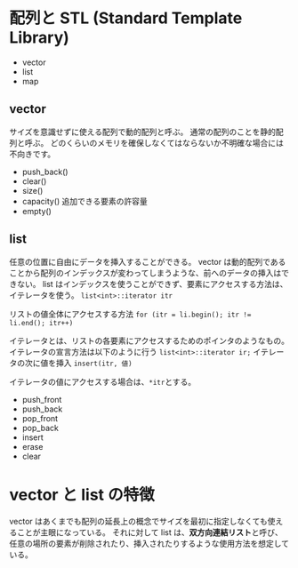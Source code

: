 # 配列と STL (Standard Template Library)

- vector
- list
- map

## vector

サイズを意識せずに使える配列で動的配列と呼ぶ。
通常の配列のことを静的配列と呼ぶ。
どのくらいのメモリを確保しなくてはならないか不明確な場合には不向きです。

- push_back()
- clear()
- size()
- capacity() 追加できる要素の許容量
- empty()

## list

任意の位置に自由にデータを挿入することができる。
vector は動的配列であることから配列のインデックスが変わってしまうような、前へのデータの挿入はできない。
list はインデックスを使うことができず、要素にアクセスする方法は、イテレータを使う。
`list<int>::iterator itr`

リストの値全体にアクセスする方法
`for (itr = li.begin(); itr != li.end(); itr++)`

イテレータとは、リストの各要素にアクセスするためのポインタのようなもの。
イテレータの宣言方法は以下のように行う
`list<int>::iterator ir;`
イテレータの次に値を挿入
`insert(itr, 値)`

イテレータの値にアクセスする場合は、`*itr`とする。

- push_front
- push_back
- pop_front
- pop_back
- insert
- erase
- clear

# vector と list の特徴

vector はあくまでも配列の延長上の概念でサイズを最初に指定しなくても使えることが主眼になっている。
それに対して list は、**双方向連結リスト**と呼び、任意の場所の要素が削除されたり、挿入されたりするような使用方法を想定している。
